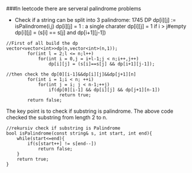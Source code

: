 ###In leetcode there are serveral palindrome problems
- Check if a string can be split into 3 palindrome: 1745 DP
dp[i][j] := isPalindrome(i,j)
dp[i][j] = 1 : a single charater
dp[i][j] = 1 if i > j#empty
dp[i][j] = (s[i] == s[j] and dp[i+1][j-1])
```
//First of all build the dp
vector<vector<int>>dp(n,vector<int>(n,1));
        for(int l = 2;l <= n;l++)
            for(int i = 0,j = i+l-1;j < n;i++,j++)
                dp[i][j] = (s[i]==s[j] && dp[i+1][j-1]);

//then check the dp[0][i-1]&&dp[i][j]&&dp[j+1][n]
		for(int i = 1;i < n; ++i)
            for(int j = i; j < n-1;++j)
                if(dp[0][i-1] && dp[i][j] && dp[j+1][n-1])
                    return true;
		return false;
```
The key point is to check if substring is palindrome. The above code checked
the substring from length 2 to n.
```
//rekursiv check if substring is Palindrome
bool isPalindrome(const string& s, int start, int end){
	while(start<=end){
		if(s[start++] != s[end--])
			return false;
	}
	return true;
}
```